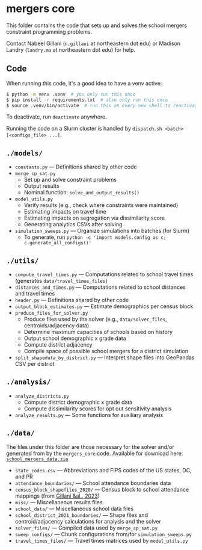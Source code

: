 # mergers core

This folder contains the code that sets up and solves the school mergers constraint programming problems.

Contact Nabeel Gillani (`n.gillani` at northeastern dot edu) or Madison Landry
(`landry.ma` at northeastern dot edu) for help.

## Code

When running this code, it's a good idea to have a venv active:
```sh
$ python -m venv .venv  # you only run this once
$ pip install -r requirements.txt  # also only run this once
$ source .venv/bin/activate  # run this on every new shell to reactivate the venv (fish users use activate.fish instead of activate)
```
To deactivate, run `deactivate` anywhere.

Running the code on a Slurm cluster is handled by `dispatch.sh <batch> [<configs_file> ...]`.

## `./models/`

* `constants.py` — Definitions shared by other code
* `merge_cp_sat.py`
   * Set up and solve constraint problems
   * Output results
   * Nominal function: `solve_and_output_results()`
* `model_utils.py`
   * Verify results (e.g., check where constraints were maintained)
   * Estimating impacts on travel time
   * Estimating impacts on segregation via dissimilarity score
   * Generating analytics CSVs after solving
* `simulation_sweeps.py` — Organize simulations into batches (for Slurm)
   * To generate, run `python -c 'import models.config as c; c.generate_all_configs()'`

## `./utils/`

* `compute_travel_times.py` — Computations related to school travel times (generates `data/travel_times_files`)
* `distances_and_times.py` — Computations related to school distances and travel times
* `header.py` — Definitions shared by other code
* `output_block_estimates.py` — Estimate demographics per census block
* `produce_files_for_solver.py`
   * Produce files used by the solver (e.g., `data/solver_files`, centroids/adjacency data)
   * Determine maximum capacities of schools based on history
   * Output school demographic x grade data
   * Compute district adjacency
   * Compile space of possible school mergers for a district simulation
* `split_shapedata_by_district.py` — Interpret shape files into GeoPandas CSV per district

## `./analysis/`

* `analyze_districts.py`
   * Compute district demographic x grade data
   * Compute dissimilarity scores for opt out sensitivity analysis
* `analyze_results.py` — Some functions for auxiliary analysis

## `./data/`

The files under this folder are those necessary for the solver and/or generated from by the `mergers_core` code. Available for download here: [`school_mergers_data.zip`](https://plural-connections.s3.us-east-1.amazonaws.com/school-mergers/school_mergers_data.zip)

* `state_codes.csv` — Abbreviations and FIPS codes of the US states, DC, and PR
* `attendance_boundaries/` — School attendance boundaries data
* `census_block_shapefiles_2020/` — Census block to school attendance mappings (from [Gillani &al., 2023](https://doi.org/10.3102/0013189X231170858))
* `misc/` — Miscellaneous results files
* `school_data/` — Miscellaneous school data files
* `school_district_2021_boundaries/` — Shape files and centroid/adjacency calculations for analysis and the solver
* `solver_files/` — Compiled data used by `merge_cp_sat.py`
* `sweep_configs/` — Chunk configurations from/for `simulation_sweeps.py`
* `travel_times_files/` — Travel times matrices used by `model_utils.py`

